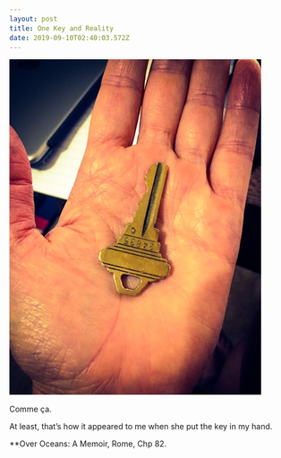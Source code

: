 ```yaml
---
layout: post
title: One Key and Reality
date: 2019-09-10T02:40:03.572Z
---
```

![](/assets/uploads/d42b068b-5bfe-4685-aa22-a3100d17238f.jpeg)

Comme ça.

At least, that’s how it appeared to me when she put the key in my hand. 

**Over Oceans: A Memoir, Rome, Chp 82. 
